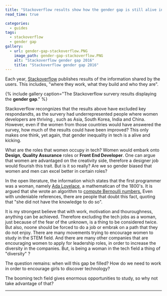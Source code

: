 ```yaml
---
title: "Stackoverflow results show how the gender gap is still alive in the tech industry"
read_time: true

categories:  
  - guides
tags:
  - stackoverflow
  - gender gap
gallery:
  - url: gender-gap-stackoverflow.PNG
    image_path: gender-gap-stackoverflow.PNG
    alt: "Stackoverflow gender gap 2016"
    title: "Stackoverflow gender gap 2016"
---
```



Each year, <a href="http://stackoverflow.com/research/developer-survey-2016" target="_blank">Stackoverflow</a> publishes results of the information shared by the users. This includes, "where they work, what they build and who they are".

{% include gallery caption="The Stackoverflow survery results displaying the **gender gap**." %}

Stackoverflow recongnizes that the results above have excluded key respondandts, as the survery had underrepresented people where women developers are thriving , such as Asia, South Korea, India and China. However, even if the women from those countries would have answered  the survey, how much of the results could have been improved? This only makes one think, yet again, that gender inequality in tech is a alive and kicking.

What are the roles that women occupy in tech? Women would embark onto **Design**, **Quality Assurance** roles or **Front End Developer**. One can argue that women are advantaged on the creativity side, therefore a designer job would flourish this trait. But is it so really? Are we so gender biased that women and men can excel better in certain roles?

In the open literature, the information which states that the first programmer was a woman, namely <a href="https://en.wikipedia.org/wiki/Ada_Lovelace" target="_blank">Ada Lovelace</a>, a mathematican of the 1800's. It is argued that she wrote an algorithm to <a href="https://en.wikipedia.org/wiki/Ada_Lovelace#First_computer_program" target="_blank">compute Bernoulli numbers.</a> Even with undeniable references, there are people that doubt this fact, quoting that "she did not have the knowledge to do so". 

It is my strongest believe that with work, motivation and thouroughness, anything can be achieved. Therefore excluding the tech jobs as a woman, just because of the fear of the unknown, is a thing to be considered twice. But also, noone should be forced to do a job or embrak on a path that they do not enjoy. There are many movements trying to encourage women to study in the STEM field. And there are many other companies that are encouraging women to apply for leadership roles, in order to increase the diversity in the companies. But, is being a woman in the tech field a thing of "diversity" ? 

The question remains: when will this gap be filled? How do we need to work in order to encourage girls to discover technology? 

The booming tech field gives enormous opportunities to study, so why not take advantage of that?


---